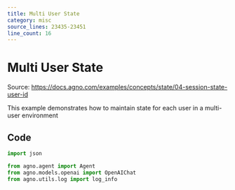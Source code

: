 ```yaml
---
title: Multi User State
category: misc
source_lines: 23435-23451
line_count: 16
---
```


# Multi User State
Source: https://docs.agno.com/examples/concepts/state/04-session-state-user-id



This example demonstrates how to maintain state for each user in a multi-user environment

## Code

```python cookbook/agent_concepts/state/session_state_user_id.py
import json

from agno.agent import Agent
from agno.models.openai import OpenAIChat
from agno.utils.log import log_info

